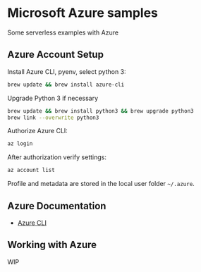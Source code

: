 # Microsoft Azure samples

Some serverless examples with Azure

## Azure Account Setup

Install Azure CLI, pyenv, select python 3:

```bash
brew update && brew install azure-cli
```

Upgrade Python 3 if necessary

```bash
brew update && brew install python3 && brew upgrade python3
brew link --overwrite python3
```

Authorize Azure CLI:

```bash
az login
```

After authorization verify settings:

```bash
az account list
```

Profile and metadata are stored in the local user folder `~/.azure`.

## Azure Documentation

- [Azure CLI](https://docs.microsoft.com/de-de/cli/azure/?view=azure-cli-latest)

## Working with Azure

WIP
